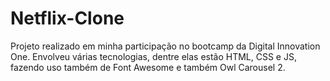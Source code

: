 # Netflix-Clone
Projeto realizado em minha participação no bootcamp da Digital Innovation One. Envolveu várias tecnologias, dentre elas estão HTML, CSS e JS, fazendo uso também de Font Awesome e também Owl Carousel 2.
